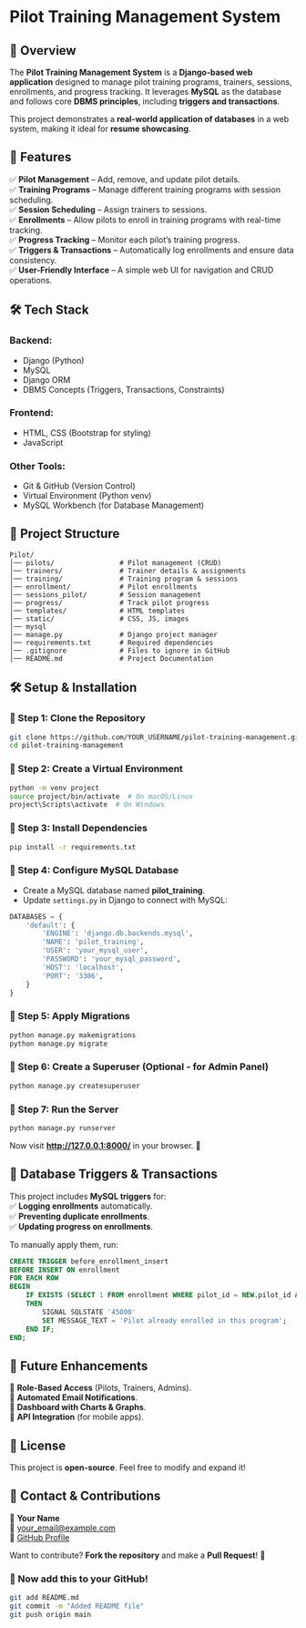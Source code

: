 # Pilot Training Management System

## 📖 Overview  
The **Pilot Training Management System** is a **Django-based web application** designed to manage pilot training programs, trainers, sessions, enrollments, and progress tracking. It leverages **MySQL** as the database and follows core **DBMS principles**, including **triggers and transactions**.  

This project demonstrates a **real-world application of databases** in a web system, making it ideal for **resume showcasing**.  

## 🚀 Features  
✅ **Pilot Management** – Add, remove, and update pilot details.  
✅ **Training Programs** – Manage different training programs with session scheduling.  
✅ **Session Scheduling** – Assign trainers to sessions.  
✅ **Enrollments** – Allow pilots to enroll in training programs with real-time tracking.  
✅ **Progress Tracking** – Monitor each pilot’s training progress.  
✅ **Triggers & Transactions** – Automatically log enrollments and ensure data consistency.  
✅ **User-Friendly Interface** – A simple web UI for navigation and CRUD operations.  

## 🛠️ Tech Stack  
### Backend:  
- Django (Python)  
- MySQL  
- Django ORM  
- DBMS Concepts (Triggers, Transactions, Constraints)  

### Frontend:  
- HTML, CSS (Bootstrap for styling)  
- JavaScript  

### Other Tools:  
- Git & GitHub (Version Control)  
- Virtual Environment (Python venv)  
- MySQL Workbench (for Database Management)  

## 📂 Project Structure  
```
Pilot/
│── pilots/                # Pilot management (CRUD)
│── trainers/              # Trainer details & assignments
│── training/              # Training program & sessions
│── enrollment/            # Pilot enrollments
│── sessions_pilot/        # Session management
│── progress/              # Track pilot progress
│── templates/             # HTML templates
│── static/                # CSS, JS, images
│── mysql
│── manage.py              # Django project manager
│── requirements.txt       # Required dependencies
│── .gitignore             # Files to ignore in GitHub
│── README.md              # Project Documentation
```

## 🛠️ Setup & Installation  
### 🔹 Step 1: Clone the Repository  
```sh
git clone https://github.com/YOUR_USERNAME/pilot-training-management.git
cd pilot-training-management
```

### 🔹 Step 2: Create a Virtual Environment  
```sh
python -m venv project
source project/bin/activate  # On macOS/Linux
project\Scripts\activate  # On Windows
```

### 🔹 Step 3: Install Dependencies  
```sh
pip install -r requirements.txt
```

### 🔹 Step 4: Configure MySQL Database  
- Create a MySQL database named **pilot_training**.  
- Update `settings.py` in Django to connect with MySQL:  
```python
DATABASES = {
    'default': {
        'ENGINE': 'django.db.backends.mysql',
        'NAME': 'pilot_training',
        'USER': 'your_mysql_user',
        'PASSWORD': 'your_mysql_password',
        'HOST': 'localhost',
        'PORT': '3306',
    }
}
```

### 🔹 Step 5: Apply Migrations  
```sh
python manage.py makemigrations
python manage.py migrate
```

### 🔹 Step 6: Create a Superuser (Optional - for Admin Panel)  
```sh
python manage.py createsuperuser
```

### 🔹 Step 7: Run the Server  
```sh
python manage.py runserver
```
Now visit **http://127.0.0.1:8000/** in your browser. 🎉  

## 📜 Database Triggers & Transactions  
This project includes **MySQL triggers** for:  
✅ **Logging enrollments** automatically.  
✅ **Preventing duplicate enrollments**.  
✅ **Updating progress on enrollments**.  

To manually apply them, run:  
```sql
CREATE TRIGGER before_enrollment_insert
BEFORE INSERT ON enrollment
FOR EACH ROW
BEGIN
    IF EXISTS (SELECT 1 FROM enrollment WHERE pilot_id = NEW.pilot_id AND program_id = NEW.program_id)
    THEN
        SIGNAL SQLSTATE '45000'
        SET MESSAGE_TEXT = 'Pilot already enrolled in this program';
    END IF;
END;
```

## 🎯 Future Enhancements  
🔹 **Role-Based Access** (Pilots, Trainers, Admins).  
🔹 **Automated Email Notifications**.  
🔹 **Dashboard with Charts & Graphs**.  
🔹 **API Integration** (for mobile apps).  

## 📜 License  
This project is **open-source**. Feel free to modify and expand it!  

## 📌 Contact & Contributions  
👤 **Your Name**  
📧 your_email@example.com  
🔗 [GitHub Profile](https://github.com/YOUR_USERNAME)  

Want to contribute? **Fork the repository** and make a **Pull Request**! 🚀  

### 🎉 Now add this to your GitHub!  
```sh
git add README.md
git commit -m "Added README file"
git push origin main
```

